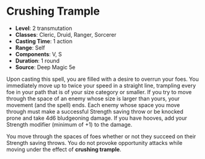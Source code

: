 # Crushing Trample

- **Level**: 2 transmutation
- **Classes**: Cleric, Druid, Ranger, Sorcerer
- **Casting Time**: 1 action
- **Range**: Self
- **Components**: V, S
- **Duration**: 1 round
- **Source**: Deep Magic 5e

Upon casting this spell, you are filled with a desire to overrun your foes. You immediately move up to twice your speed in a straight line, trampling every foe in your path that is of your size category or smaller. If you try to move through the space of an enemy whose size is larger than yours, your movement (and the spell) ends. Each enemy whose space you move through must make a successful Strength saving throw or be knocked prone and take 4d6 bludgeoning damage. If you have hooves, add your Strength modifier (minimum of +1) to the damage.

You move through the spaces of foes whether or not they succeed on their Strength saving throws. You do not provoke opportunity attacks while moving under the effect of **crushing trample**.


